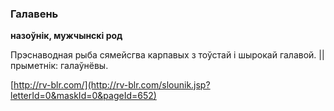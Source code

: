 ### Галавень
**назоўнік, мужчынскі род**

Прэснаводная рыба сямейсгва карпавых з тоўстай і шырокай галавой. || прыметнік: галаўнёвы.

<a rel="author">[http://rv-blr.com/](http://rv-blr.com/slounik.jsp?letterId=0&maskId=0&pageId=652)</a>
